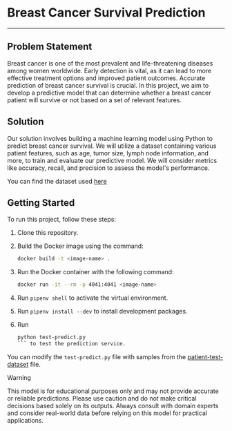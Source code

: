 # Breast Cancer Survival Prediction
---

## Problem Statement
Breast cancer is one of the most prevalent and life-threatening diseases among women worldwide. Early detection is vital, as it can lead to more effective treatment options and improved patient outcomes. Accurate prediction of breast cancer survival is crucial. In this project, we aim to develop a predictive model that can determine whether a breast cancer patient will survive or not based on a set of relevant features.

## Solution
Our solution involves building a machine learning model using Python to predict breast cancer survival. We will utilize a dataset containing various patient features, such as age, tumor size, lymph node information, and more, to train and evaluate our predictive model. We will consider metrics like accuracy, recall, and precision to assess the model's performance.

You can find the dataset used [here](https://www.kaggle.com/datasets/reihanenamdari/breast-cancer/data)

## Getting Started
To run this project, follow these steps:

1. Clone this repository.
2. Build the Docker image using the command:
    ```bash
    docker build -t <image-name> .
    ```
3. Run the Docker container with the following command:
    ```bash
    docker run -it --rm -p 4041:4041 <image-name>
    ```
4. Run `pipenv shell` to activate the virtual environment.

5. Run `pipenv install --dev` to install development packages.

6. Run
    ```bash
    python test-predict.py
    ``` to test the prediction service.

You can modify the `test-predict.py` file with samples from the [patient-test-dataset](Datasets/patient-test-dataset) file.

> [!WARNING]
> This model is for educational purposes only and may not provide accurate or reliable predictions. Please use caution and do not make critical decisions based solely on its outputs. Always consult with domain experts and consider real-world data before relying on this model for practical applications.